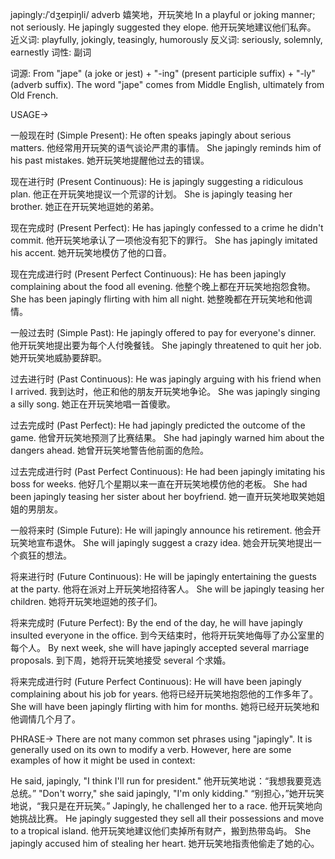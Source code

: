 japingly:/ˈdʒeɪpiŋli/
adverb
嬉笑地，开玩笑地
In a playful or joking manner; not seriously.
He japingly suggested they elope. 他开玩笑地建议他们私奔。
近义词: playfully, jokingly, teasingly, humorously
反义词: seriously, solemnly, earnestly
词性: 副词

词源:  From "jape" (a joke or jest) + "-ing" (present participle suffix) + "-ly" (adverb suffix).  The word "jape" comes from Middle English, ultimately from Old French.

USAGE->

一般现在时 (Simple Present):
He often speaks japingly about serious matters. 他经常用开玩笑的语气谈论严肃的事情。
She japingly reminds him of his past mistakes. 她开玩笑地提醒他过去的错误。

现在进行时 (Present Continuous):
He is japingly suggesting a ridiculous plan. 他正在开玩笑地提议一个荒谬的计划。
She is japingly teasing her brother. 她正在开玩笑地逗她的弟弟。

现在完成时 (Present Perfect):
He has japingly confessed to a crime he didn't commit. 他开玩笑地承认了一项他没有犯下的罪行。
She has japingly imitated his accent. 她开玩笑地模仿了他的口音。

现在完成进行时 (Present Perfect Continuous):
He has been japingly complaining about the food all evening. 他整个晚上都在开玩笑地抱怨食物。
She has been japingly flirting with him all night. 她整晚都在开玩笑地和他调情。

一般过去时 (Simple Past):
He japingly offered to pay for everyone's dinner. 他开玩笑地提出要为每个人付晚餐钱。
She japingly threatened to quit her job. 她开玩笑地威胁要辞职。

过去进行时 (Past Continuous):
He was japingly arguing with his friend when I arrived. 我到达时，他正和他的朋友开玩笑地争论。
She was japingly singing a silly song. 她正在开玩笑地唱一首傻歌。

过去完成时 (Past Perfect):
He had japingly predicted the outcome of the game. 他曾开玩笑地预测了比赛结果。
She had japingly warned him about the dangers ahead. 她曾开玩笑地警告他前面的危险。

过去完成进行时 (Past Perfect Continuous):
He had been japingly imitating his boss for weeks. 他好几个星期以来一直在开玩笑地模仿他的老板。
She had been japingly teasing her sister about her boyfriend. 她一直开玩笑地取笑她姐姐的男朋友。

一般将来时 (Simple Future):
He will japingly announce his retirement. 他会开玩笑地宣布退休。
She will japingly suggest a crazy idea. 她会开玩笑地提出一个疯狂的想法。

将来进行时 (Future Continuous):
He will be japingly entertaining the guests at the party. 他将在派对上开玩笑地招待客人。
She will be japingly teasing her children. 她将开玩笑地逗她的孩子们。

将来完成时 (Future Perfect):
By the end of the day, he will have japingly insulted everyone in the office. 到今天结束时，他将开玩笑地侮辱了办公室里的每个人。
By next week, she will have japingly accepted several marriage proposals. 到下周，她将开玩笑地接受 several 个求婚。

将来完成进行时 (Future Perfect Continuous):
He will have been japingly complaining about his job for years. 他将已经开玩笑地抱怨他的工作多年了。
She will have been japingly flirting with him for months. 她将已经开玩笑地和他调情几个月了。


PHRASE->
There are not many common set phrases using "japingly".  It is generally used on its own to modify a verb.  However, here are some examples of how it might be used in context:

He said, japingly, "I think I'll run for president."  他开玩笑地说：“我想我要竞选总统。”
"Don't worry," she said japingly, "I'm only kidding." “别担心，”她开玩笑地说，“我只是在开玩笑。”
Japingly, he challenged her to a race.  他开玩笑地向她挑战比赛。
He japingly suggested they sell all their possessions and move to a tropical island. 他开玩笑地建议他们卖掉所有财产，搬到热带岛屿。
She japingly accused him of stealing her heart. 她开玩笑地指责他偷走了她的心。
